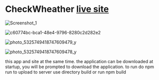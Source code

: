 # CheckWheather  [live site](https://checkwheather.netlify.app/)

![Screenshot_1](https://user-images.githubusercontent.com/76915977/211234111-8ecc066d-c535-4a32-9e18-016436064464.png)

![c60774bc-bca1-48e4-9796-8280c2d282e2](https://user-images.githubusercontent.com/76915977/211233442-e409eed1-eb83-42fd-a204-4d074815ba69.jpg)

![photo_5325749418747609479_y](https://user-images.githubusercontent.com/76915977/211447730-6a541135-df1f-4a6f-a297-7e1f8c3a4f7a.jpg)

![photo_5325749418747609478_y](https://user-images.githubusercontent.com/76915977/211447759-dc68077c-bebf-478c-9930-2a2a9bb71caa.jpg)


this app and site at the same time.
the application can be downloaded at startup, you will be prompted to download the application.
to run do
npm run
to upload to server use 
directory build
or run 
npm build
